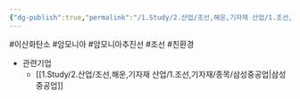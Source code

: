 ```yaml
---
{"dg-publish":true,"permalink":"/1.Study/2.산업/조선,해운,기자재 산업/1.조선,기자재/INFO_조선/암모니아 추진선/","created":"2024-11-20T21:02:29.284+09:00","updated":"2025-06-26T17:00:21.955+09:00"}
---
```


#이산화탄소 #암모니아 #암모니아추진선 #조선 #친환경 

- 관련기업
	- [[1.Study/2.산업/조선,해운,기자재 산업/1.조선,기자재/종목/삼성중공업\|삼성중공업]]
